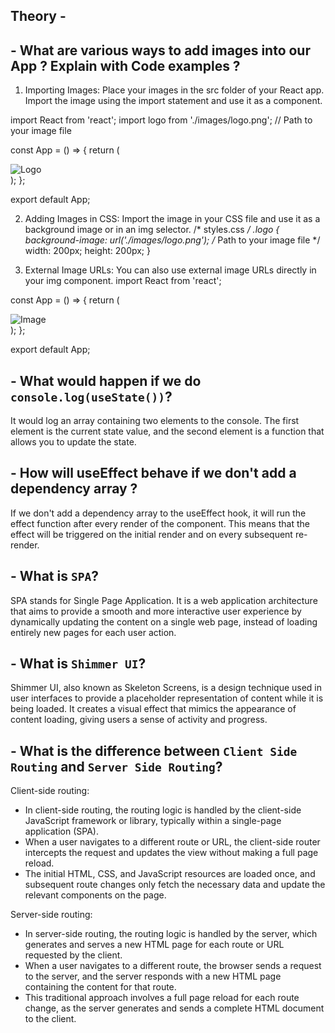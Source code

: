 ## Theory - 
## - What are various ways to add images into our App ? Explain with Code examples ?
1. Importing Images: Place your images in the src folder of your React app. Import the image using the import statement and use it as a component.

import React from 'react';
import logo from './images/logo.png'; // Path to your image file

const App = () => {
  return (
    <div>
      <img src={logo} alt="Logo" />
    </div>
  );
};

export default App;

2. Adding Images in CSS: Import the image in your CSS file and use it as a background image or in an img selector.
/* styles.css */
.logo {
  background-image: url('./images/logo.png'); /* Path to your image file */
  width: 200px;
  height: 200px;
}

3. External Image URLs: You can also use external image URLs directly in your img component.
import React from 'react';

const App = () => {
  return (
    <div>
      <img src="https://example.com/path/to/image.jpg" alt="Image" />
    </div>
  );
};

export default App;


## - What would happen if we do `console.log(useState())`?
It would log an array containing two elements to the console. The first element is the current state value, and the second element is a function that allows you to update the state.

## - How will useEffect behave if we don't add a dependency array ?
If we don't add a dependency array to the useEffect hook, it will run the effect function after every render of the component. This means that the effect will be triggered on the initial render and on every subsequent re-render.

## - What is `SPA`?
SPA stands for Single Page Application. It is a web application architecture that aims to provide a smooth and more interactive user experience by dynamically updating the content on a single web page, instead of loading entirely new pages for each user action.

## - What is `Shimmer UI`?
Shimmer UI, also known as Skeleton Screens, is a design technique used in user interfaces to provide a placeholder representation of content while it is being loaded. It creates a visual effect that mimics the appearance of content loading, giving users a sense of activity and progress.

## - What is the difference between `Client Side Routing` and `Server Side Routing`?
Client-side routing:
- In client-side routing, the routing logic is handled by the client-side JavaScript framework or library, typically within a single-page application (SPA).
- When a user navigates to a different route or URL, the client-side router intercepts the request and updates the view without making a full page reload.
- The initial HTML, CSS, and JavaScript resources are loaded once, and subsequent route changes only fetch the necessary data and update the relevant components on the page.

Server-side routing:
- In server-side routing, the routing logic is handled by the server, which generates and serves a new HTML page for each route or URL requested by the client.
- When a user navigates to a different route, the browser sends a request to the server, and the server responds with a new HTML page containing the content for that route.
- This traditional approach involves a full page reload for each route change, as the server generates and sends a complete HTML document to the client.
